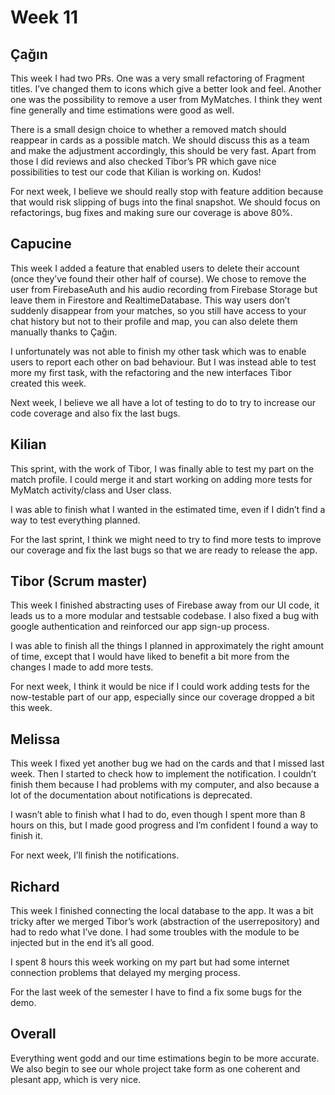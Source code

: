 # Week 11

## Çağın
This week I had two PRs. One was a very small refactoring of Fragment titles. I’ve changed them to icons which give a better look and feel. Another one was the possibility to remove a user from MyMatches. I think they went fine generally and time estimations were good as well. 

There is a small design choice to whether a removed match should reappear in cards as a possible match. We should discuss this as a team and make the adjustment accordingly, this should be very fast. Apart from those I did reviews and also checked Tibor’s PR which gave nice possibilities to test our code that Kilian is working on. Kudos!

For next week, I believe we should really stop with feature addition because that would risk slipping of bugs into the final snapshot. We should focus on refactorings, bug fixes and making sure our coverage is above 80%.

## Capucine
This week I added a feature that enabled users to delete their account (once they’ve found their other half of course). We chose to remove the user from FirebaseAuth and his audio recording from Firebase Storage but leave them in Firestore and RealtimeDatabase. This way users don’t suddenly disappear from your matches, so you still have access to your chat history but not to their profile and map, you can also delete them manually thanks to Çağın. 

I unfortunately was not able to finish my other task which was to enable users to report each other on bad behaviour. But I was instead able to test more my first task, with the refactoring and the new interfaces Tibor created this week.

Next week, I believe we all have a lot of testing to do to try to increase our code coverage and also fix the last bugs.

## Kilian
This sprint, with the work of Tibor, I was finally able to test my part on the match profile. I could merge it and start working on adding more tests for MyMatch activity/class and User class. 

I was able to finish what I wanted in the estimated time, even if I didn’t find a way to test everything planned.

For the last sprint, I think we might need to try to find more tests to improve our coverage and fix the last bugs so that we are ready to release the app.

## Tibor (Scrum master)
This week I finished abstracting uses of Firebase away from our UI code, it leads us to a more modular and testsable codebase. I also fixed a bug with google authentication and reinforced our app sign-up process.

I was able to finish all the things I planned in approximately the right amount of time, except that I would have liked to benefit a bit more from the changes I made to add more tests.

For next week, I think it would be nice if I could work adding tests for the now-testable part of our app, especially since our coverage dropped a bit this week.

## Melissa
This week I fixed yet another bug we had on the cards and that I missed last week. Then I started to check how to implement the notification. I couldn’t finish them because I had problems with my computer, and also because a lot of the documentation about notifications is deprecated.

I wasn’t able to finish what I had to do, even though I spent more than 8 hours on this, but I made good progress and I’m confident I found a way to finish it.

For next week, I’ll finish the notifications.

## Richard
This week I finished connecting the local database to the app. It was a bit tricky after we merged Tibor’s work (abstraction of the userrepository) and had to redo what I’ve done. I had some troubles with the module to be injected but in the end it’s all good.

 I spent 8 hours this week working on my part but had some internet connection problems  that delayed my merging process. 

For the last week of the semester I have to find a fix some bugs for the demo.


## Overall
Everything went godd and our time estimations begin to be more accurate.
We also begin to see our whole project take form as one coherent and plesant app, which is very nice.
